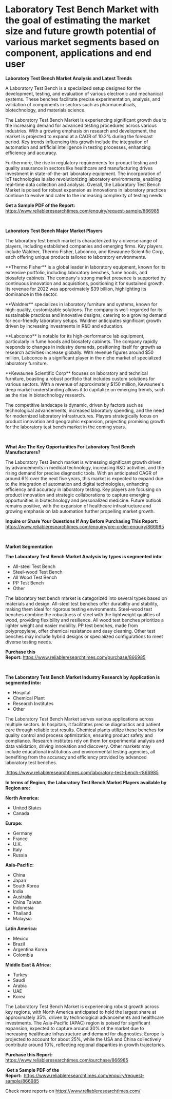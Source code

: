 <p><h1>Laboratory Test Bench Market with the goal of estimating the market size and future growth potential of various market segments based on component, applications and end user</h1></p><p><strong>Laboratory Test Bench Market Analysis and Latest Trends</strong></p>
<p><p>A Laboratory Test Bench is a specialized setup designed for the development, testing, and evaluation of various electronic and mechanical systems. These benches facilitate precise experimentation, analysis, and validation of components in sectors such as pharmaceuticals, biotechnology, and materials science.</p><p>The Laboratory Test Bench Market is experiencing significant growth due to the increasing demand for advanced testing procedures across various industries. With a growing emphasis on research and development, the market is projected to expand at a CAGR of 10.2% during the forecast period. Key trends influencing this growth include the integration of automation and artificial intelligence in testing processes, enhancing efficiency and accuracy. </p><p>Furthermore, the rise in regulatory requirements for product testing and quality assurance in sectors like healthcare and manufacturing drives investment in state-of-the-art laboratory equipment. The incorporation of IoT technologies is also revolutionizing laboratory environments, enabling real-time data collection and analysis. Overall, the Laboratory Test Bench Market is poised for robust expansion as innovations in laboratory practices continue to evolve and cater to the increasing complexity of testing needs.</p></p>
<p><strong>Get a Sample PDF of the Report:&nbsp;</strong> <a href="https://www.reliableresearchtimes.com/enquiry/request-sample/866985?utm_campaign=2393&utm_medium=2&utm_source=Github&utm_content=ia&utm_term=19022025&utm_id=laboratory-test-bench">https://www.reliableresearchtimes.com/enquiry/request-sample/866985</a></p>
<p>&nbsp;</p>
<p><strong>Laboratory Test Bench Major Market Players</strong></p>
<p><p>The laboratory test bench market is characterized by a diverse range of players, including established companies and emerging firms. Key players include Waldner, Thermo Fisher, Labconco, and Kewaunee Scientific Corp, each offering unique products tailored to laboratory environments.</p><p>**Thermo Fisher** is a global leader in laboratory equipment, known for its extensive portfolio, including laboratory benches, fume hoods, and biosafety cabinets. The company's strong market presence is supported by continuous innovation and acquisitions, positioning it for sustained growth. Its revenue for 2022 was approximately $39 billion, highlighting its dominance in the sector.</p><p>**Waldner** specializes in laboratory furniture and systems, known for high-quality, customizable solutions. The company is well-regarded for its sustainable practices and innovative designs, catering to a growing demand for eco-friendly laboratory setups. Waldner anticipates significant growth driven by increasing investments in R&D and education.</p><p>**Labconco** is notable for its high-performance lab equipment, particularly in fume hoods and biosafety cabinets. The company rapidly responds to changes in industry demands, positioning itself for growth as research activities increase globally. With revenue figures around $50 million, Labconco is a significant player in the niche market of specialized laboratory furniture.</p><p>**Kewaunee Scientific Corp** focuses on laboratory and technical furniture, boasting a robust portfolio that includes custom solutions for various sectors. With a revenue of approximately $150 million, Kewaunee's deep market understanding allows it to capitalize on emerging trends, such as the rise in biotechnology research.</p><p>The competitive landscape is dynamic, driven by factors such as technological advancements, increased laboratory spending, and the need for modernized laboratory infrastructures. Players strategically focus on product innovation and geographic expansion, projecting promising growth for the laboratory test bench market in the coming years.</p></p>
<p>&nbsp;</p>
<p><strong>What Are The Key Opportunities For Laboratory Test Bench Manufacturers?</strong></p>
<p><p>The Laboratory Test Bench market is witnessing significant growth driven by advancements in medical technology, increasing R&D activities, and the rising demand for precise diagnostic tools. With an anticipated CAGR of around 6% over the next five years, this market is expected to expand due to the integration of automation and digital technologies, enhancing efficiency and accuracy in laboratory testing. Key players are focusing on product innovation and strategic collaborations to capture emerging opportunities in biotechnology and personalized medicine. Future outlook remains positive, with the expansion of healthcare infrastructure and growing emphasis on lab automation further propelling market growth.</p></p>
<p><strong>Inquire or Share Your Questions If Any Before Purchasing This Report:</strong> <a href="https://www.reliableresearchtimes.com/enquiry/pre-order-enquiry/866985?utm_campaign=2393&utm_medium=2&utm_source=Github&utm_content=ia&utm_term=19022025&utm_id=laboratory-test-bench">https://www.reliableresearchtimes.com/enquiry/pre-order-enquiry/866985</a></p>
<p>&nbsp;</p>
<p><strong>Market Segmentation</strong></p>
<p><strong>The Laboratory Test Bench Market Analysis by types is segmented into:</strong></p>
<p><ul><li>All-steel Test Bench</li><li>Steel-wood Test Bench</li><li>All Wood Test Bench</li><li>PP Test Bench</li><li>Other</li></ul></p>
<p><p>The laboratory test bench market is categorized into several types based on materials and design. All-steel test benches offer durability and stability, making them ideal for rigorous testing environments. Steel-wood test benches combine the robustness of steel with the lightweight qualities of wood, providing flexibility and resilience. All wood test benches prioritize a lighter weight and easier mobility. PP test benches, made from polypropylene, offer chemical resistance and easy cleaning. Other test benches may include hybrid designs or specialized configurations to meet diverse testing needs.</p></p>
<p><strong>Purchase this Report:&nbsp;</strong><a href="https://www.reliableresearchtimes.com/purchase/866985?utm_campaign=2393&utm_medium=2&utm_source=Github&utm_content=ia&utm_term=19022025&utm_id=laboratory-test-bench">https://www.reliableresearchtimes.com/purchase/866985</a></p>
<p>&nbsp;</p>
<p><strong>The Laboratory Test Bench Market Industry Research by Application is segmented into:</strong></p>
<p><ul><li>Hospital</li><li>Chemical Plant</li><li>Research Institutes</li><li>Other</li></ul></p>
<p><p>The Laboratory Test Bench Market serves various applications across multiple sectors. In hospitals, it facilitates precise diagnostics and patient care through reliable test results. Chemical plants utilize these benches for quality control and process optimization, ensuring product safety and compliance. Research institutes rely on them for experimental analysis and data validation, driving innovation and discovery. Other markets may include educational institutions and environmental testing agencies, all benefiting from the accuracy and efficiency provided by advanced laboratory test benches.</p></p>
<p><a href="https://www.reliableresearchtimes.com/laboratory-test-bench-r866985?utm_campaign=2393&utm_medium=2&utm_source=Github&utm_content=ia&utm_term=19022025&utm_id=laboratory-test-bench">&nbsp;https://www.reliableresearchtimes.com/laboratory-test-bench-r866985</a></p>
<p><strong>In terms of Region, the Laboratory Test Bench Market Players available by Region are:</strong></p>
<p>
    <p> <strong> North America: </strong>
        <ul>
            <li>United States</li>
            <li>Canada</li>
        </ul>
        </p> 
    <p> <strong> Europe: </strong>
        <ul>
            <li>Germany</li>
            <li>France</li>
            <li>U.K.</li>
            <li>Italy</li>
            <li>Russia</li>
        </ul>
        </p> 
    <p> <strong> Asia-Pacific: </strong>
        <ul>
            <li>China</li>
            <li>Japan</li>
            <li>South Korea</li>
            <li>India</li>
            <li>Australia</li>
            <li>China Taiwan</li>
            <li>Indonesia</li>
            <li>Thailand</li>
            <li>Malaysia</li>
        </ul>
        </p> 
    <p> <strong> Latin America: </strong>
        <ul>
            <li>Mexico</li>
            <li>Brazil</li>
            <li>Argentina Korea</li>
            <li>Colombia</li>
        </ul>
        </p> 
    <p> <strong> Middle East & Africa: </strong>
        <ul>
            <li>Turkey</li>
            <li>Saudi</li>
            <li>Arabia</li>
            <li>UAE</li>
            <li>Korea</li>
        </ul>
    </p>
    </p>
<p><p>The Laboratory Test Bench Market is experiencing robust growth across key regions, with North America anticipated to hold the largest share at approximately 35%, driven by technological advancements and healthcare investments. The Asia-Pacific (APAC) region is poised for significant expansion, expected to capture around 30% of the market due to increasing healthcare infrastructure and demand for diagnostics. Europe is projected to account for about 25%, while the USA and China collectively contribute around 10%, reflecting regional disparities in growth trajectories.</p></p>
<p><strong>Purchase this Report: </strong><a href="https://www.reliableresearchtimes.com/purchase/866985?utm_campaign=2393&utm_medium=2&utm_source=Github&utm_content=ia&utm_term=19022025&utm_id=laboratory-test-bench">https://www.reliableresearchtimes.com/purchase/866985</a></p>
<p>&nbsp;<strong>Get a Sample PDF of the Report:&nbsp;&nbsp;</strong><a href="https://www.reliableresearchtimes.com/enquiry/request-sample/866985?utm_campaign=2393&utm_medium=2&utm_source=Github&utm_content=ia&utm_term=19022025&utm_id=laboratory-test-bench">https://www.reliableresearchtimes.com/enquiry/request-sample/866985</a></p>
<p><strong></strong></p>
<p>Check more reports on <a href="https://www.reliableresearchtimes.com/?utm_campaign=2393&utm_medium=2&utm_source=Github&utm_content=ia&utm_term=19022025&utm_id=laboratory-test-bench">https://www.reliableresearchtimes.com/</a></p>